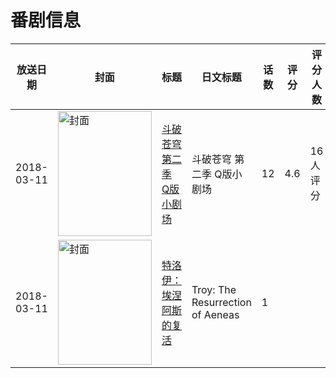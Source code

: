# 番剧信息

|放送日期|封面|标题|日文标题|话数|评分|评分人数|
|---|---|---|---|---|---|---|
|2018-03-11|<img src="//lain.bgm.tv/pic/cover/c/41/98/238074_53gl8.jpg" alt="封面" style="width:150px;height:200px;object-fit:cover;">|[斗破苍穹 第二季 Q版小剧场](https://bangumi.tv/subject/238074)|斗破苍穹 第二季 Q版小剧场|12|4.6|16人评分|
|2018-03-11|<img src="//lain.bgm.tv/pic/cover/c/a2/85/436427_dcJKa.jpg" alt="封面" style="width:150px;height:200px;object-fit:cover;">|[特洛伊：埃涅阿斯的复活](https://bangumi.tv/subject/436427)|Troy: The Resurrection of Aeneas|1|||
